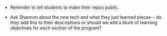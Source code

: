 - Reminder to tell students to make their repos public.

- Ask Shannon about the new tech and what they just learned pieces-- do they add this to their descriptions or should we add a blurb of learning objectives for each section of the program?
